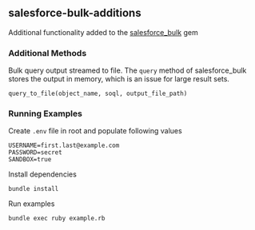 ## salesforce-bulk-additions

Additional functionality added to the [salesforce_bulk](https://github.com/jorgevaldivia/salesforce_bulk) gem

### Additional Methods

Bulk query output streamed to file.  The ```query``` method of salesforce_bulk stores the output in memory, which is an issue for large result sets.

```query_to_file(object_name, soql, output_file_path)```

### Running Examples

Create ```.env``` file in root and populate following values

	USERNAME=first.last@example.com
	PASSWORD=secret
	SANDBOX=true

Install dependencies

	bundle install

Run examples

	bundle exec ruby example.rb